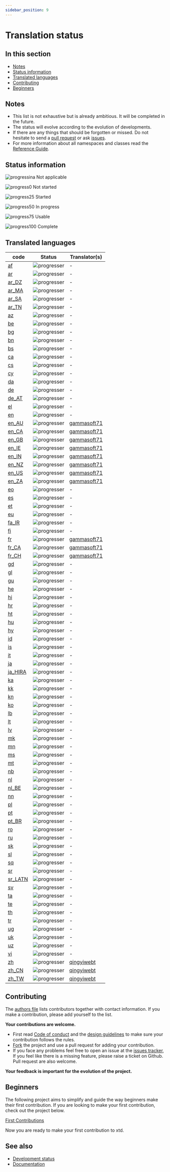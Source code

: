 ```yaml
---
sidebar_position: 9
---
```


# Translation status

## In this section

* [Notes](#notes)
* [Status information](#status-information)
* [Translated languages](#translated-languages)
* [Contributing](#contributing)
* [Beginners](#beginners)

## Notes

* This list is not exhaustive but is already ambitious. It will be completed in the future.
* The status will evolve according to the evolution of developments.
* If there are any things that should be forgotten or missed. Do not hesitate to send a [pull request](https://github.com/gammasoft71/xtd/compare) or ask [issues](https://github.com/gammasoft71/xtd/issues/new/choose).
* For more information about all namespaces and classes read the [Reference Guide](https://gammasoft71.github.io/xtd/reference_guides/latest/index.html).

## Status information

![progressina](/pictures/progress_ina.png) Not applicable

![progress0](/pictures/progress0.png) Not started

![progress25](/pictures/progress25.png) Started

![progress50](/pictures/progress50.png) In progress

![progress75](/pictures/progress75.png) Usable

![progress100](/pictures/progress100.png) Complete

## Translated languages

| code                                                                               | Status                                   | Translator(s)                                            |
| ---------------------------------------------------------------------------------- | ---------------------------------------- | -------------------------------------------------------- |
| [af](https://github.com/gammasoft71/xtd/tree/master/locale/af/README.md)           | ![progresser](/pictures/progress0.png)   | -                                                        |
| [ar](https://github.com/gammasoft71/xtd/tree/master/locale/ar/README.md)           | ![progresser](/pictures/progress0.png)   | -                                                        |
| [ar_DZ](https://github.com/gammasoft71/xtd/tree/master/locale/ar_DZ/README.md)     | ![progresser](/pictures/progress0.png)   | -                                                        |
| [ar_MA](https://github.com/gammasoft71/xtd/tree/master/locale/ar_MA/README.md)     | ![progresser](/pictures/progress0.png)   | -                                                        |
| [ar_SA](https://github.com/gammasoft71/xtd/tree/master/locale/ar_SA/README.md)     | ![progresser](/pictures/progress0.png)   | -                                                        |
| [ar_TN](https://github.com/gammasoft71/xtd/tree/master/locale/ar_TN/README.md)     | ![progresser](/pictures/progress0.png)   | -                                                        |
| [az](https://github.com/gammasoft71/xtd/tree/master/locale/az/README.md)           | ![progresser](/pictures/progress0.png)   | -                                                        |
| [be](https://github.com/gammasoft71/xtd/tree/master/locale/be/README.md)           | ![progresser](/pictures/progress0.png)   | -                                                        |
| [bg](https://github.com/gammasoft71/xtd/tree/master/locale/bg/README.md)           | ![progresser](/pictures/progress0.png)   | -                                                        |
| [bn](https://github.com/gammasoft71/xtd/tree/master/locale/bn/README.md)           | ![progresser](/pictures/progress0.png)   | -                                                        |
| [bs](https://github.com/gammasoft71/xtd/tree/master/locale/bs/README.md)           | ![progresser](/pictures/progress0.png)   | -                                                        |
| [ca](https://github.com/gammasoft71/xtd/tree/master/locale/ca/README.md)           | ![progresser](/pictures/progress0.png)   | -                                                        |
| [cs](https://github.com/gammasoft71/xtd/tree/master/locale/cs/README.md)           | ![progresser](/pictures/progress0.png)   | -                                                        |
| [cy](https://github.com/gammasoft71/xtd/tree/master/locale/cy/README.md)           | ![progresser](/pictures/progress0.png)   | -                                                        |
| [da](https://github.com/gammasoft71/xtd/tree/master/locale/da/README.md)           | ![progresser](/pictures/progress0.png)   | -                                                        |
| [de](https://github.com/gammasoft71/xtd/tree/master/locale/de/README.md)           | ![progresser](/pictures/progress0.png)   | -                                                        |
| [de_AT](https://github.com/gammasoft71/xtd/tree/master/locale/de_AT/README.md)     | ![progresser](/pictures/progress0.png)   | -                                                        |
| [el](https://github.com/gammasoft71/xtd/tree/master/locale/el/README.md)           | ![progresser](/pictures/progress0.png)   | -                                                        |
| [en](https://github.com/gammasoft71/xtd/tree/master/locale/en/README.md)           | ![progresser](/pictures/progress0.png)   | -                                                        |
| [en_AU](https://github.com/gammasoft71/xtd/tree/master/locale/en_AU/README.md)     | ![progresser](/pictures/progress100.png) | [gammasoft71](https://gammasoft71.wixsite.com/gammasoft) |
| [en_CA](https://github.com/gammasoft71/xtd/tree/master/locale/en_CA/README.md)     | ![progresser](/pictures/progress100.png) | [gammasoft71](https://gammasoft71.wixsite.com/gammasoft) |
| [en_GB](https://github.com/gammasoft71/xtd/tree/master/locale/em_GB/README.md)     | ![progresser](/pictures/progress100.png) | [gammasoft71](https://gammasoft71.wixsite.com/gammasoft) |
| [en_IE](https://github.com/gammasoft71/xtd/tree/master/locale/em_IE/README.md)     | ![progresser](/pictures/progress100.png) | [gammasoft71](https://gammasoft71.wixsite.com/gammasoft) |
| [en_IN](https://github.com/gammasoft71/xtd/tree/master/locale/en_IN/README.md)     | ![progresser](/pictures/progress100.png) | [gammasoft71](https://gammasoft71.wixsite.com/gammasoft) |
| [en_NZ](https://github.com/gammasoft71/xtd/tree/master/locale/en_NZ/README.md)     | ![progresser](/pictures/progress100.png) | [gammasoft71](https://gammasoft71.wixsite.com/gammasoft) |
| [en_US](https://github.com/gammasoft71/xtd/tree/master/locale/en_US/README.md)     | ![progresser](/pictures/progress100.png) | [gammasoft71](https://gammasoft71.wixsite.com/gammasoft) |
| [en_ZA](https://github.com/gammasoft71/xtd/tree/master/locale/en_ZA/README.md)     | ![progresser](/pictures/progress100.png) | [gammasoft71](https://gammasoft71.wixsite.com/gammasoft) |
| [eo](https://github.com/gammasoft71/xtd/tree/master/locale/eo/README.md)           | ![progresser](/pictures/progress0.png)   | -                                                        |
| [es](https://github.com/gammasoft71/xtd/tree/master/locale/es/README.md)           | ![progresser](/pictures/progress0.png)   | -                                                        |
| [et](https://github.com/gammasoft71/xtd/tree/master/locale/et/README.md)           | ![progresser](/pictures/progress0.png)   | -                                                        |
| [eu](https://github.com/gammasoft71/xtd/tree/master/locale/eu/README.md)           | ![progresser](/pictures/progress0.png)   | -                                                        |
| [fa_IR](https://github.com/gammasoft71/xtd/tree/master/locale/fa_IR/README.md)     | ![progresser](/pictures/progress0.png)   | -                                                        |
| [fi](https://github.com/gammasoft71/xtd/tree/master/locale/fi/README.md)           | ![progresser](/pictures/progress0.png)   | -                                                        |
| [fr](https://github.com/gammasoft71/xtd/tree/master/locale/fr/README.md)           | ![progresser](/pictures/progress100.png) | [gammasoft71](https://gammasoft71.wixsite.com/gammasoft) |
| [fr_CA](https://github.com/gammasoft71/xtd/tree/master/locale/fr_CA/README.md)     | ![progresser](/pictures/progress100.png) | [gammasoft71](https://gammasoft71.wixsite.com/gammasoft) |
| [fr_CH](https://github.com/gammasoft71/xtd/tree/master/locale/fr_CH/README.md)     | ![progresser](/pictures/progress100.png) | [gammasoft71](https://gammasoft71.wixsite.com/gammasoft) |
| [gd](https://github.com/gammasoft71/xtd/tree/master/locale/gd/README.md)           | ![progresser](/pictures/progress0.png)   | -                                                        |
| [gl](https://github.com/gammasoft71/xtd/tree/master/locale/gl/README.md)           | ![progresser](/pictures/progress0.png)   | -                                                        |
| [gu](https://github.com/gammasoft71/xtd/tree/master/locale/gu/README.md)           | ![progresser](/pictures/progress0.png)   | -                                                        |
| [he](https://github.com/gammasoft71/xtd/tree/master/locale/he/README.md)           | ![progresser](/pictures/progress0.png)   | -                                                        |
| [hi](https://github.com/gammasoft71/xtd/tree/master/locale/hi/README.md)           | ![progresser](/pictures/progress0.png)   | -                                                        |
| [hr](https://github.com/gammasoft71/xtd/tree/master/locale/hr/README.md)           | ![progresser](/pictures/progress0.png)   | -                                                        |
| [ht](https://github.com/gammasoft71/xtd/tree/master/locale/ht/README.md)           | ![progresser](/pictures/progress0.png)   | -                                                        |
| [hu](https://github.com/gammasoft71/xtd/tree/master/locale/hu/README.md)           | ![progresser](/pictures/progress0.png)   | -                                                        |
| [hy](https://github.com/gammasoft71/xtd/tree/master/locale/hy/README.md)           | ![progresser](/pictures/progress0.png)   | -                                                        |
| [id](https://github.com/gammasoft71/xtd/tree/master/locale/id/README.md)           | ![progresser](/pictures/progress0.png)   | -                                                        |
| [is](https://github.com/gammasoft71/xtd/tree/master/locale/is/README.md)           | ![progresser](/pictures/progress0.png)   | -                                                        |
| [it](https://github.com/gammasoft71/xtd/tree/master/locale/it/README.md)           | ![progresser](/pictures/progress0.png)   | -                                                        |
| [ja](https://github.com/gammasoft71/xtd/tree/master/locale/ja/README.md)           | ![progresser](/pictures/progress0.png)   | -                                                        |
| [ja_HIRA](https://github.com/gammasoft71/xtd/tree/master/locale/ja_HIRA/README.md) | ![progresser](/pictures/progress0.png)   | -                                                        |
| [ka](https://github.com/gammasoft71/xtd/tree/master/locale/ka/README.md)           | ![progresser](/pictures/progress0.png)   | -                                                        |
| [kk](https://github.com/gammasoft71/xtd/tree/master/locale/kk/README.md)           | ![progresser](/pictures/progress0.png)   | -                                                        |
| [kn](https://github.com/gammasoft71/xtd/tree/master/locale/kn/README.md)           | ![progresser](/pictures/progress0.png)   | -                                                        |
| [ko](https://github.com/gammasoft71/xtd/tree/master/locale/ko/README.md)           | ![progresser](/pictures/progress0.png)   | -                                                        |
| [lb](https://github.com/gammasoft71/xtd/tree/master/locale/lb/README.md)           | ![progresser](/pictures/progress0.png)   | -                                                        |
| [lt](https://github.com/gammasoft71/xtd/tree/master/locale/lt/README.md)           | ![progresser](/pictures/progress0.png)   | -                                                        |
| [lv](https://github.com/gammasoft71/xtd/tree/master/locale/lv/README.md)           | ![progresser](/pictures/progress0.png)   | -                                                        |
| [mk](https://github.com/gammasoft71/xtd/tree/master/locale/mk/README.md)           | ![progresser](/pictures/progress0.png)   | -                                                        |
| [mn](https://github.com/gammasoft71/xtd/tree/master/locale/mn/README.md)           | ![progresser](/pictures/progress0.png)   | -                                                        |
| [ms](https://github.com/gammasoft71/xtd/tree/master/locale/ms/README.md)           | ![progresser](/pictures/progress0.png)   | -                                                        |
| [mt](https://github.com/gammasoft71/xtd/tree/master/locale/mt/README.md)           | ![progresser](/pictures/progress0.png)   | -                                                        |
| [nb](https://github.com/gammasoft71/xtd/tree/master/locale/nb/README.md)           | ![progresser](/pictures/progress0.png)   | -                                                        |
| [nl](https://github.com/gammasoft71/xtd/tree/master/locale/nl/README.md)           | ![progresser](/pictures/progress0.png)   | -                                                        |
| [nl_BE](https://github.com/gammasoft71/xtd/tree/master/locale/nl_BE/README.md)     | ![progresser](/pictures/progress0.png)   | -                                                        |
| [nn](https://github.com/gammasoft71/xtd/tree/master/locale/nn/README.md)           | ![progresser](/pictures/progress0.png)   | -                                                        |
| [pl](https://github.com/gammasoft71/xtd/tree/master/locale/pl/README.md)           | ![progresser](/pictures/progress0.png)   | -                                                        |
| [pt](https://github.com/gammasoft71/xtd/tree/master/locale/pt/README.md)           | ![progresser](/pictures/progress0.png)   | -                                                        |
| [pt_BR](https://github.com/gammasoft71/xtd/tree/master/locale/pt_BR/README.md)     | ![progresser](/pictures/progress0.png)   | -                                                        |
| [ro](https://github.com/gammasoft71/xtd/tree/master/locale/ro/README.md)           | ![progresser](/pictures/progress0.png)   | -                                                        |
| [ru](https://github.com/gammasoft71/xtd/tree/master/locale/ru/README.md)           | ![progresser](/pictures/progress0.png)   | -                                                        |
| [sk](https://github.com/gammasoft71/xtd/tree/master/locale/sk/README.md)           | ![progresser](/pictures/progress0.png)   | -                                                        |
| [sl](https://github.com/gammasoft71/xtd/tree/master/locale/sl/README.md)           | ![progresser](/pictures/progress0.png)   | -                                                        |
| [sq](https://github.com/gammasoft71/xtd/tree/master/locale/sq/README.md)           | ![progresser](/pictures/progress0.png)   | -                                                        |
| [sr](https://github.com/gammasoft71/xtd/tree/master/locale/sr/README.md)           | ![progresser](/pictures/progress0.png)   | -                                                        |
| [sr_LATN](https://github.com/gammasoft71/xtd/tree/master/locale/sr_LATN/README.md) | ![progresser](/pictures/progress0.png)   | -                                                        |
| [sv](https://github.com/gammasoft71/xtd/tree/master/locale/sv/README.md)           | ![progresser](/pictures/progress0.png)   | -                                                        |
| [ta](https://github.com/gammasoft71/xtd/tree/master/locale/ta/README.md)           | ![progresser](/pictures/progress0.png)   | -                                                        |
| [te](https://github.com/gammasoft71/xtd/tree/master/locale/te/README.md)           | ![progresser](/pictures/progress0.png)   | -                                                        |
| [th](https://github.com/gammasoft71/xtd/tree/master/locale/th/README.md)           | ![progresser](/pictures/progress0.png)   | -                                                        |
| [tr](https://github.com/gammasoft71/xtd/tree/master/locale/tr/README.md)           | ![progresser](/pictures/progress0.png)   | -                                                        |
| [ug](https://github.com/gammasoft71/xtd/tree/master/locale/ug/README.md)           | ![progresser](/pictures/progress0.png)   | -                                                        |
| [uk](https://github.com/gammasoft71/xtd/tree/master/locale/uk/README.md)           | ![progresser](/pictures/progress0.png)   | -                                                        |
| [uz](https://github.com/gammasoft71/xtd/tree/master/locale/af/README.md)           | ![progresser](/pictures/progress0.png)   | -                                                        |
| [vi](https://github.com/gammasoft71/xtd/tree/master/locale/vi/README.md)           | ![progresser](/pictures/progress0.png)   | -                                                        |
| [zh](https://github.com/gammasoft71/xtd/tree/master/locale/zh/README.md)           | ![progresser](/pictures/progress100.png) | [qingyiwebt](https://github.com/qingyiwebt)              |
| [zh_CN](https://github.com/gammasoft71/xtd/tree/master/locale/zh_CN/README.md)     | ![progresser](/pictures/progress100.png) | [qingyiwebt](https://github.com/qingyiwebt)              |
| [zh_TW](https://github.com/gammasoft71/xtd/tree/master/locale/zh_TW/README.md)     | ![progresser](/pictures/progress100.png) | [qingyiwebt](https://github.com/qingyiwebt)              |

## Contributing

The [authors file](https://github.com/gammasoft71/xtd/blob/master/AUTHORS.md) lists contributors together with contact information. If you make a contribution, please add yourself to the list.

**Your contributions are welcome.**

* First read [Code of conduct](https://github.com/gammasoft71/xtd/blob/master/CODE_OF_CONDUCT.md) and the [design guidelines](/docs/documentation/Design%20Guidelines) to make sure your contribution follows the rules.
* [Fork](https://github.com/gammasoft71/xtd/fork) the project and use a pull request for adding your contribution.
* If you face any problems feel free to open an issue at the [issues tracker](https://github.com/gammasoft71/xtd/issues), If you feel like there is a missing feature, please raise a ticket on Github. Pull request are also welcome.

**Your feedback is important for the evolution of the project.**

## Beginners

The following project aims to simplify and guide the way beginners make their first contribution. If you are looking to make your first contribution, check out the project below.

[First Contributions](https://github.com/firstcontributions/first-contributions)

Now you are ready to make your first contribution to xtd.

## See also

* [Development status](/docs/documentation/Development%20status)
* [Documentation](/docs/documentation)
